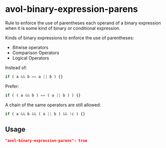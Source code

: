 # avol-binary-expression-parens

Rule to enforce the use of parentheses each operand of a binary expression when it is some kind of binary or conditional expression.

Kinds of binary expressions to enforce the use of parentheses:

* Bitwise operators
* Comparison Operators
* Logical Operators

Instead of:

```ts
if ( a && b == a || b ) {}
```

Prefer:

```ts
if ( ( a && b ) == ( a || b ) ) {}
```

A chain of the same operators are still allowed:

```ts
if ( a && b && ( a || b ) && !c ) {}
```

## Usage

```json
"avol-binary-expression-parens": true
```
